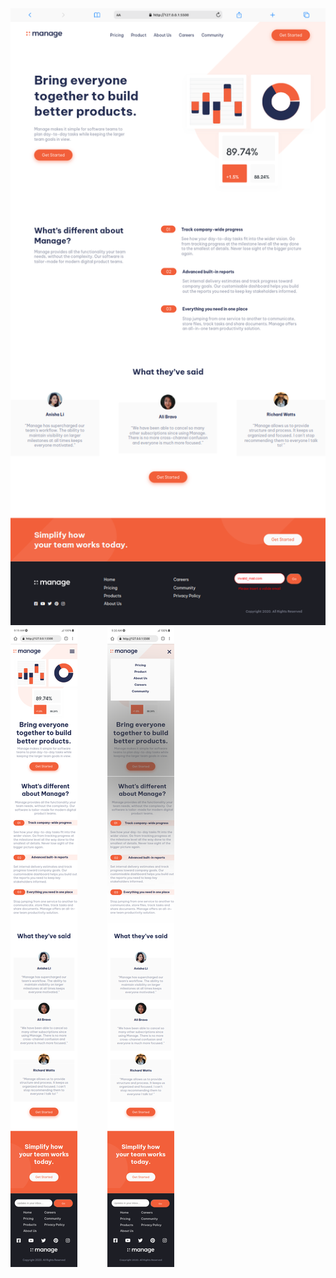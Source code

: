 <img src="./Desktop.png">
<br />
<div style="display :flex; gap : 3rem;">
<img src="./hamburger.png">
<img src="./close.png">
</div>
